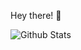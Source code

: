 Hey there! 👋

![Github Stats](https://github-readme-stats.vercel.app/api?username=caedenph&count_private=true&show_icons=true&include_all_commits=true)
